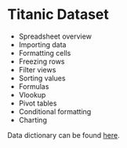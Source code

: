 # Titanic Dataset

- Spreadsheet overview
- Importing data
- Formatting cells
- Freezing rows
- Filter views
- Sorting values
- Formulas
- Vlookup
- Pivot tables
- Conditional formatting
- Charting

Data dictionary can be found [here](https://www.kaggle.com/c/titanic/data).

